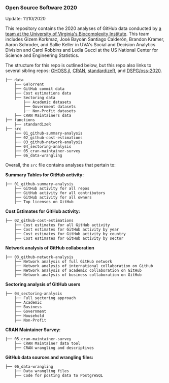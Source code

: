 ### Open Source Software 2020 

Update: 11/10/2020

This repository contains the 2020 analyses of GitHub data conducted by [a team at the University of Virginia's Biocomplexity Institute](https://github.com/uva-bi-sdad/OSS-Research-Website). This team includes Gizem Korkmaz, José Bayoán Santiago Calderón, Brandon Kramer, Aaron Schroder, and Sallie Keller in UVA's Social and Decision Analytics Division and Carol Robbins and Ledia Gucci at the US National Center for Science and Engineering Statistics. 

The structure for this repo is outlined below, but this repo also links to several sibling repos: [GHOSS.jl](https://github.com/uva-bi-sdad/GHOSS.jl), [CRAN](https://github.com/uva-bi-sdad/CRAN), [standardizeR](https://github.com/brandonleekramer/standardizeR), and [DSPG/oss-2020](https://github.com/DSPG-Young-Scholars-Program/dspg20oss).

    ├── data 
        ├── GHTorrent
        ├── GitHub commit data
        ├── Cost estimations data 
        ├── Sectoring data 
            ├── Academic datasets
            ├── Government datasets
            ├── Non-Profit datasets
        ├── CRAN Maintainers data
    ├── functions
        ├── standardizeR
    ├── src
        ├── 01_github-summary-analysis
        ├── 02_github-cost-estimations
        ├── 03_github-network-analysis 
        ├── 04_sectoring-analysis
        ├── 05_cran-maintainer-survey
        ├── 06_data-wrangling 

Overall, the `src` file contains analyses that pertain to: 

**Summary Tables for GitHub activity:**

    ├── 01_github-summary-analysis
        ├── GitHub activity for all repos 
        ├── GitHub activity for all contributors
        ├── GitHub activity for all owners
        ├── Top licenses on GitHub 

**Cost Estimates for GitHub activity:**

    ├── 02_github-cost-estimations
        ├── Cost estimates for all GitHub activity 
        ├── Cost estimates for GitHub activity by year
        ├── Cost estimates for GitHub activity by country
        ├── Cost estimates for GitHub activity by sector

**Network analysis of GitHub collaboration**

    ├── 03_github-network-analysis
        ├── Network analysis of full GitHub network 
        ├── Network analysis of international collaboration on GitHub
        ├── Network analysis of academic collaboration on GitHub
        ├── Network analysis of business collaboration on GitHub

**Sectoring analysis of GitHub users**

    ├── 04_sectoring-analysis
        ├── Full sectoring approach
        ├── Academic 
        ├── Business
        ├── Government
        ├── Household
        ├── Non-Profit

**CRAN Maintainer Survey:** 

    ├── 05_cran-maintainer-survey
        ├── CRAN Maintainer data tool
        ├── CRAN wrangling and descriptives 
    
**GitHub data sources and wrangling files:** 

    ├── 06_data-wrangling 
        ├── Data wrangling files
        ├── Code for posting data to PostgreSQL 
